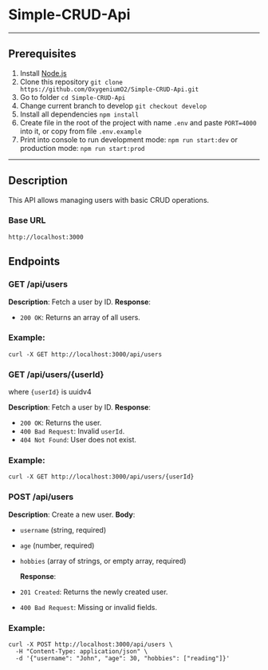 # Simple-CRUD-Api

---

## Prerequisites

1. Install [Node.js](https://nodejs.org/en/download/)
2. Clone this repository `git clone https://github.com/OxygeniumO2/Simple-CRUD-Api.git`
3. Go to folder `cd Simple-CRUD-Api`
4. Change current branch to develop `git checkout develop`
5. Install all dependencies `npm install`
6. Create file in the root of the project with name `.env` and paste `PORT=4000` into it, or copy from file `.env.example`
7. Print into console to run development mode: `npm run start:dev` or production mode: `npm run start:prod`

---

## Description

This API allows managing users with basic CRUD operations.

### Base URL

`http://localhost:3000`

## Endpoints

### GET /api/users

**Description**: Fetch a user by ID.
**Response**:

- `200 OK`: Returns an array of all users.

### Example:

```
curl -X GET http://localhost:3000/api/users
```

### GET /api/users/{userId}

where `{userId}` is uuidv4

**Description**: Fetch a user by ID.
**Response**:

- `200 OK`: Returns the user.
- `400 Bad Request`: Invalid `userId`.
- `404 Not Found`: User does not exist.

### Example:

```
curl -X GET http://localhost:3000/api/users/{userId}
```

### POST /api/users

**Description**: Create a new user.
**Body**:

- `username` (string, required)
- `age` (number, required)
- `hobbies` (array of strings, or empty array, required)

  **Response**:

- `201 Created`: Returns the newly created user.
- `400 Bad Request`: Missing or invalid fields.

### Example:

```
curl -X POST http://localhost:3000/api/users \
  -H "Content-Type: application/json" \
  -d '{"username": "John", "age": 30, "hobbies": ["reading"]}'
```
